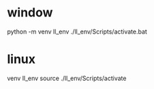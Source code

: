 # window
python -m venv ll_env
./ll_env/Scripts/activate.bat

# linux
venv ll_env
source ./ll_env/Scripts/activate